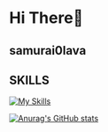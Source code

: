 # Hi There👋

## samurai0lava

## SKILLS
[![My Skills](https://skillicons.dev/icons?i=c,linux,vim,,git,github,vscode,arduino,blender)](https://skillicons.dev)

[![Anurag's GitHub stats](https://github-readme-stats.vercel.app/api?username=samurai0lava)](https://github.com/anuraghazra/github-readme-stats)
